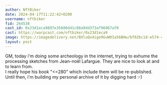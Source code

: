```yaml
---
author: NftBiker
date: 2024-04-17T11:22:42+0200
username: nftbiker
fid: 264538
cast_id: 0x23d1eca9897e35680d41c88a9dd373af96967af0
cast: https://warpcast.com/nftbiker/0x23d1eca9
image: https://imagedelivery.net/BXluQx4ige9GuW0Ia56BHw/bf02bc1d-e574-4653-c758-822123ecd200/original
layout: post
---
```

GM, today i'm doing some archeology in the internet, trying to exhume the processing sketches from Jean-noël Lafargue. They are nice to look at and to learn from.  
I really hope his book "<=280" which include them will be re-published. Until then, i'm building my personal archive of it by digging hard :-)  

<img src='https://imagedelivery.net/BXluQx4ige9GuW0Ia56BHw/bf02bc1d-e574-4653-c758-822123ecd200/original' alt='' referrerpolicy='no-referrer'/>